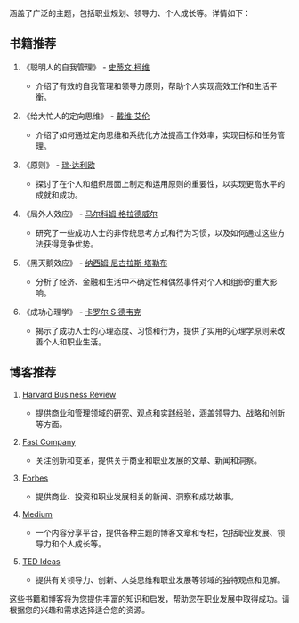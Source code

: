 涵盖了广泛的主题，包括职业规划、领导力、个人成长等。详情如下：

## 书籍推荐

1. 《聪明人的自我管理》 - [史蒂文·柯维](https://www.stevenmtcovey.com/)
   - 介绍了有效的自我管理和领导力原则，帮助个人实现高效工作和生活平衡。

2. 《给大忙人的定向思维》 - [戴维·艾伦](https://davidallengtd.com/)
   - 介绍了如何通过定向思维和系统化方法提高工作效率，实现目标和任务管理。

3. 《原则》 - [瑞·达利欧](https://www.principles.com/)
   - 探讨了在个人和组织层面上制定和运用原则的重要性，以实现更高水平的成就和成功。

4. 《局外人效应》 - [马尔科姆·格拉德威尔](https://www.gladwell.com/)
   - 研究了一些成功人士的非传统思考方式和行为习惯，以及如何通过这些方法获得竞争优势。

5. 《黑天鹅效应》 - [纳西姆·尼古拉斯·塔勒布](https://www.fooledbyrandomness.com/)
   - 分析了经济、金融和生活中不确定性和偶然事件对个人和组织的重大影响。

6. 《成功心理学》 - [卡罗尔·S·德韦克](https://www.caroldeutsch.com/)
   - 揭示了成功人士的心理态度、习惯和行为，提供了实用的心理学原则来改善个人和职业生活。

## 博客推荐

1. [Harvard Business Review](https://hbr.org/)
   - 提供商业和管理领域的研究、观点和实践经验，涵盖领导力、战略和创新等方面。

2. [Fast Company](https://www.fastcompany.com/)
   - 关注创新和变革，提供关于商业和职业发展的文章、新闻和洞察。

3. [Forbes](https://www.forbes.com/)
   - 提供商业、投资和职业发展相关的新闻、洞察和成功故事。

4. [Medium](https://medium.com/)
   - 一个内容分享平台，提供各种主题的博客文章和专栏，包括职业发展、领导力和个人成长等。

5. [TED Ideas](https://ideas.ted.com/)
   - 提供有关领导力、创新、人类思维和职业发展等领域的独特观点和见解。

这些书籍和博客将为您提供丰富的知识和启发，帮助您在职业发展中取得成功。请根据您的兴趣和需求选择适合您的资源。
